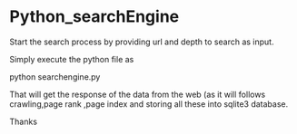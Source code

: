 # Python_searchEngine

Start the search process by providing url and depth to search as input.

Simply execute the python file as

python searchengine.py

That will get the response of the data from the web (as it will follows crawling,page rank ,page index and storing all these into sqlite3 database.


Thanks